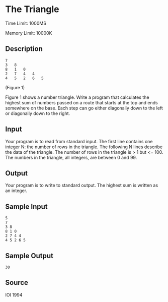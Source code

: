 # The Triangle

Time Limit: 1000MS

Memory Limit: 10000K


## Description

```
7
3   8
8   1   0
2   7   4   4
4   5   2   6   5
```
(Figure 1)

Figure 1 shows a number triangle. Write a program that calculates the highest sum of numbers passed on a route that starts at the top and ends somewhere on the base. Each step can go either diagonally down to the left or diagonally down to the right. 


## Input

Your program is to read from standard input. The first line contains one integer N: the number of rows in the triangle. The following N lines describe the data of the triangle. The number of rows in the triangle is > 1 but <= 100. The numbers in the triangle, all integers, are between 0 and 99.


## Output

Your program is to write to standard output. The highest sum is written as an integer.


## Sample Input

```
5
7
3 8
8 1 0
2 7 4 4
4 5 2 6 5
```


## Sample Output

```
30
```


## Source

IOI 1994

